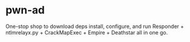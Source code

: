 # pwn-ad
One-stop shop to download deps install, configure, and run Responder + ntlmrelayx.py + CrackMapExec + Empire + Deathstar all in one go.

